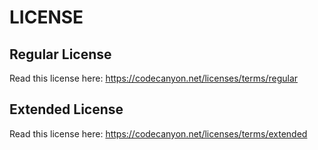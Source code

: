 # LICENSE

## Regular License

Read this license here: https://codecanyon.net/licenses/terms/regular

## Extended License

Read this license here: https://codecanyon.net/licenses/terms/extended
